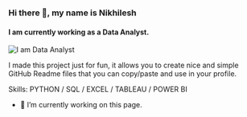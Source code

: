 ### Hi there 👋, my name is Nikhilesh
#### I am currently working as a Data Analyst.
![I am Data Analyst](https://nikhileshsandela.github.io/github-profile-readme-generator/images/banner.png)

I made this project just for fun, it allows you to create nice and simple GitHub Readme files that you can copy/paste and use in your profile.

Skills: PYTHON / SQL / EXCEL / TABLEAU / POWER BI

- 🔭 I’m currently working on this page. 
